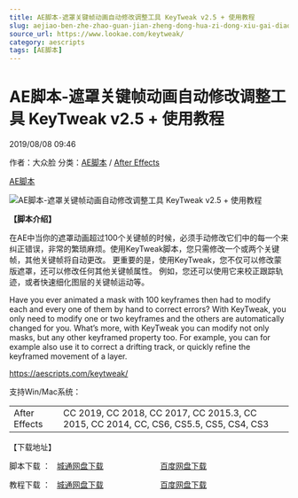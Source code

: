 ```yaml
---
title: AE脚本-遮罩关键帧动画自动修改调整工具 KeyTweak v2.5 + 使用教程
slug: aejiao-ben-zhe-zhao-guan-jian-zheng-dong-hua-zi-dong-xiu-gai-diao-zheng-gong-ju-keytweak-v2-5-shi-yong-jiao-cheng
source_url: https://www.lookae.com/keytweak/
category: aescripts
tags: [AE脚本]
---
```

# AE脚本-遮罩关键帧动画自动修改调整工具 KeyTweak v2.5 + 使用教程

2019/08/08 09:46

作者：大众脸
分类：[AE脚本](https://www.lookae.com/after-effects/aescripts/) / [After Effects](https://www.lookae.com/after-effects/)

[AE脚本](https://www.lookae.com/tag/ae%e8%84%9a%e6%9c%ac/)

![AE脚本-遮罩关键帧动画自动修改调整工具 KeyTweak v2.5 + 使用教程](https://www.lookae.com/wp-content/uploads/2019/08/KeyTweak.jpg "AE脚本-遮罩关键帧动画自动修改调整工具 KeyTweak v2.5 + 使用教程-LookAE.com")

**【脚本介绍】**

在AE中当你的遮罩动画超过100个关键帧的时候，必须手动修改它们中的每一个来纠正错误，非常的繁琐麻烦。使用KeyTweak脚本，您只需修改一个或两个关键帧，其他关键帧将自动更改。 更重要的是，使用KeyTweak，您不仅可以修改蒙版遮罩，还可以修改任何其他关键帧属性。 例如，您还可以使用它来校正跟踪轨迹，或者快速细化图层的关键帧运动等。

Have you ever animated a mask with 100 keyframes then had to modify each and every one of them by hand to correct errors? With KeyTweak, you only need to modify one or two keyframes and the others are automatically changed for you. What’s more, with KeyTweak you can modify not only masks, but any other keyframed property too. For example, you can for example also use it to correct a drifting track, or quickly refine the keyframed movement of a layer.

https://aescripts.com/keytweak/

支持Win/Mac系统：

|  |  |
| --- | --- |
| After Effects | CC 2019, CC 2018, CC 2017, CC 2015.3, CC 2015, CC 2014, CC, CS6, CS5.5, CS5, CS4, CS3 |

【下载地址】

脚本下载 ：   [城通网盘下载](https://lookae.ctfile.com/fs/680462-391898482)                          [百度网盘下载](https://pan.baidu.com/s/1DAEAYUBlZ9YXioJLX778sQ)

教程下载 ：   [城通网盘下载](https://lookae.ctfile.com/fs/680462-391898563)                          [百度网盘下载](https://pan.baidu.com/s/18SgkTySyAAth-WqPJTmOyQ)
